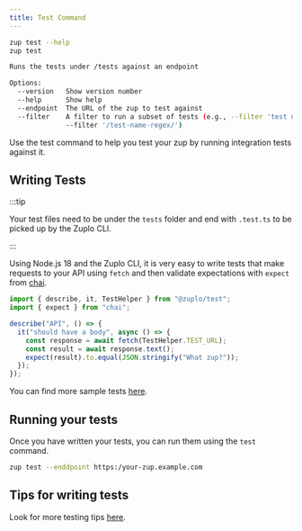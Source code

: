```yaml
---
title: Test Command
---
```


```bash
zup test --help
zup test

Runs the tests under /tests against an endpoint

Options:
  --version   Show version number                                      [boolean]
  --help      Show help                                                [boolean]
  --endpoint  The URL of the zup to test against                        [string]
  --filter    A filter to run a subset of tests (e.g., --filter 'test name' or
              --filter '/test-name-regex/')                             [string]
```

Use the test command to help you test your zup by running integration tests
against it.

## Writing Tests

:::tip

Your test files need to be under the `tests` folder and end with `.test.ts` to
be picked up by the Zuplo CLI.

:::

Using Node.js 18 and the Zuplo CLI, it is very easy to write tests that make
requests to your API using `fetch` and then validate expectations with `expect`
from [chai](https://www.chaijs.com/api/bdd/).

```js title="/tests/my-test.test.ts"
import { describe, it, TestHelper } from "@zuplo/test";
import { expect } from "chai";

describe("API", () => {
  it("should have a body", async () => {
    const response = await fetch(TestHelper.TEST_URL);
    const result = await response.text();
    expect(result).to.equal(JSON.stringify("What zup?"));
  });
});
```

You can find more sample tests
[here](https://github.com/zuplo/zup-cli-example-project/tree/main/tests).

## Running your tests

Once you have written your tests, you can run them using the `test` command.

```bash
zup test --enddpoint https:/your-zup.example.com
```

## Tips for writing tests

Look for more testing tips
[here](../articles/testing.md#tips-for-writing-tests).
